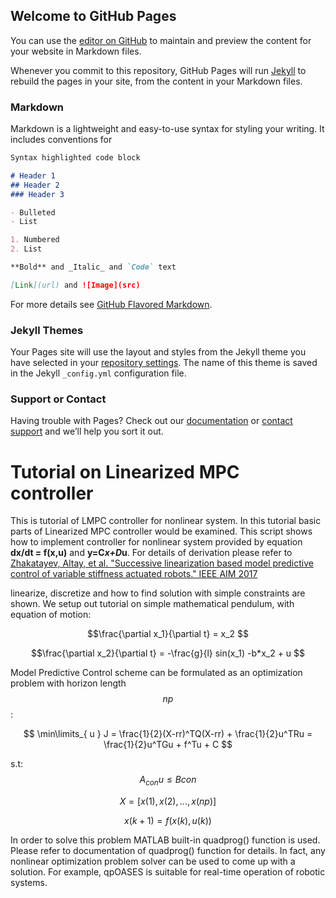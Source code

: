 <script type="text/javascript" async
  src="https://cdnjs.cloudflare.com/ajax/libs/mathjax/2.7.2/MathJax.js?config=TeX-MML-AM_CHTML">
</script>

## Welcome to GitHub Pages

You can use the [editor on GitHub](https://github.com/ARMSLab/lmpc-matlab/edit/master/README.md) to maintain and preview the content for your website in Markdown files.

Whenever you commit to this repository, GitHub Pages will run [Jekyll](https://jekyllrb.com/) to rebuild the pages in your site, from the content in your Markdown files.

### Markdown

Markdown is a lightweight and easy-to-use syntax for styling your writing. It includes conventions for

```markdown
Syntax highlighted code block

# Header 1
## Header 2
### Header 3

- Bulleted
- List

1. Numbered
2. List

**Bold** and _Italic_ and `Code` text

[Link](url) and ![Image](src)
```

For more details see [GitHub Flavored Markdown](https://guides.github.com/features/mastering-markdown/).

### Jekyll Themes

Your Pages site will use the layout and styles from the Jekyll theme you have selected in your [repository settings](https://github.com/ARMSLab/lmpc-matlab/settings). The name of this theme is saved in the Jekyll `_config.yml` configuration file.

### Support or Contact

Having trouble with Pages? Check out our [documentation](https://help.github.com/categories/github-pages-basics/) or [contact support](https://github.com/contact) and we’ll help you sort it out.

# Tutorial on Linearized MPC controller


This is tutorial of LMPC controller for nonlinear system. In this tutorial basic parts of Linearized MPC controller would be examined. This script shows how to implement controller for nonlinear system provided by equation **dx/dt = f(x,u)** and **y=C*x+D*u**. For details of derivation please refer to  [Zhakatayev, Altay, et al. "Successive linearization based model predictive control of variable stiffness actuated robots." IEEE AIM 2017](http://ieeexplore.ieee.org/document/8014275/)

linearize, discretize and how to find solution with simple constraints are shown. We setup out tutorial on simple mathematical pendulum, with equation of motion:

$$\frac{\partial x_1}{\partial t} = x_2 $$ 

$$\frac{\partial x_2}{\partial t} = -\frac{g}{l} sin(x_1) -b*x_2 + u $$

 Model Predictive Control scheme can be formulated as an optimization problem with horizon length $$np$$:
 
$$ \min\limits_{ u } J = \frac{1}{2}(X-rr)^TQ(X-rr) + \frac{1}{2}u^TRu = \frac{1}{2}u^TGu + f^Tu + C $$

s.t: 
$$ A_{con} u \leq B{con}$$ 

$$ X = [x(1),x(2),...,x(np)] $$

$$ x(k+1) = f(x(k),u(k))$$

In order to solve this problem MATLAB built-in quadprog() function is used. Please refer to documentation of quadprog() function for details. In fact, any nonlinear optimization problem solver can be used to come up with a solution. For example, qpOASES is suitable for real-time operation of robotic systems.
